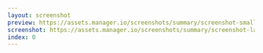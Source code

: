 ```yaml
---
layout: screenshot
preview: https://assets.manager.io/screenshots/summary/screenshot-small.png
screenshot: https://assets.manager.io/screenshots/summary/screenshot-large.png
index: 0
---
```

